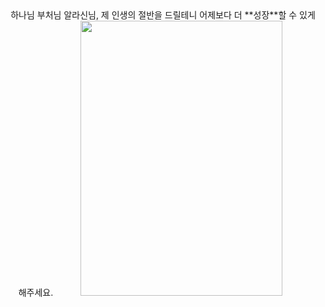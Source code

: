 <div align="center">
하나님 부처님 알라신님, 제 인생의 절반을 드릴테니 어제보다 더 **성장**할 수 있게 해주세요.

<img src="https://user-images.githubusercontent.com/46443443/232573258-6723bd7c-f33e-42b5-99e6-8225f4f4ba17.jpg"  width="80%" height="440">
</div>

